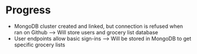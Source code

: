 # Progress
- MongoDB cluster created and linked, but connection is refused when ran on Github 
    --> Will store users and grocery list database
- User endpoints allow basic sign-ins
    --> Will be stored in MongoDB to get specific grocery lists

